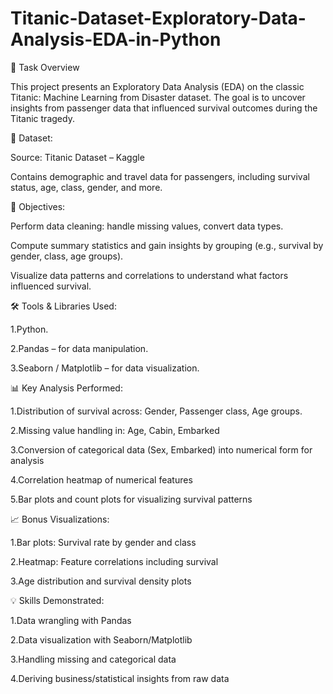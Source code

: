 # Titanic-Dataset-Exploratory-Data-Analysis-EDA-in-Python
📝 Task Overview 

This project presents an Exploratory Data Analysis (EDA) on the classic Titanic: Machine Learning from Disaster dataset. The goal is to uncover insights from passenger data that influenced survival outcomes during the Titanic tragedy.


📁 Dataset:

Source: Titanic Dataset – Kaggle

Contains demographic and travel data for passengers, including survival status, age, class, gender, and more.


🎯 Objectives:

Perform data cleaning: handle missing values, convert data types.

Compute summary statistics and gain insights by grouping (e.g., survival by gender, class, age groups).

Visualize data patterns and correlations to understand what factors influenced survival.


🛠️ Tools & Libraries Used:

1.Python.

2.Pandas – for data manipulation.

3.Seaborn / Matplotlib – for data visualization.


📊 Key Analysis Performed:

1.Distribution of survival across: Gender, Passenger class, Age groups.

2.Missing value handling in: Age, Cabin, Embarked

3.Conversion of categorical data (Sex, Embarked) into numerical form for analysis

4.Correlation heatmap of numerical features

5.Bar plots and count plots for visualizing survival patterns


📈 Bonus Visualizations:

1.Bar plots: Survival rate by gender and class

2.Heatmap: Feature correlations including survival

3.Age distribution and survival density plots


💡 Skills Demonstrated:

1.Data wrangling with Pandas

2.Data visualization with Seaborn/Matplotlib

3.Handling missing and categorical data

4.Deriving business/statistical insights from raw data
